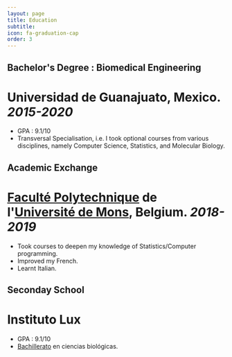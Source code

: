 ```yaml
---
layout: page 
title: Education
subtitle: 
icon: fa-graduation-cap
order: 3
---
```


## Bachelor's Degree : Biomedical Engineering
# Universidad de Guanajuato, Mexico. _2015-2020_

- GPA : 9.1/10
- Transversal Specialisation, i.e. I took optional courses from various disciplines, namely Computer Science, Statistics, and Molecular Biology.


## Academic Exchange  
# [Faculté Polytechnique](https://web.umons.ac.be/fpms/fr/) de l'[Université de Mons](https://web.umons.ac.be/fr/), Belgium. _2018-2019_
- Took courses to deepen my knowledge of Statistics/Computer programming.
- Improved my French.
- Learnt Italian.

## Seconday School
# Instituto Lux
- GPA : 9.1/10
- [Bachillerato](https://es.wikipedia.org/wiki/Educaci%C3%B3n_media_superior_(M%C3%A9xico)) en ciencias biológicas.
